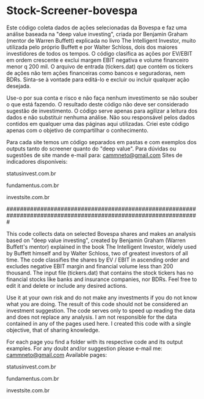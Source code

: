 # Stock-Screener-bovespa

Este código coleta dados de ações selecionadas da Bovespa e faz uma análise baseada na "deep value investing", criada por Benjamin Graham (mentor de Warren Buffett) explicada no livro The Intelligent Investor, muito utilizada pelo próprio Buffett e por Walter Schloss, dois dos maiores investidores de todos os tempos. O código clasifica as ações por EV/EBIT em ordem crescente e exclui margem EBIT negativa e volume financeiro menor q 200 mil.
O arquivo de entrada (tickers.dat) que contém os tickers de ações não tem ações financeiras como bancos e seguradoras, nem BDRs. Sinta-se à vontade para editá-lo e excluir ou incluir qualquer ação desejada.

Use-o por sua conta e risco e não faça nenhum investimento se não souber o que está fazendo. O resultado deste código não deve ser considerado sugestão de investimento. O código serve apenas para agilizar a leitura dos dados e não substituir nenhuma análise. Não sou responsável pelos dados contidos em qualquer uma das páginas aqui utilizadas. Criei este código apenas com o objetivo de compartilhar o conhecimento.

Para cada site temos um código separados em pastas e com exemplos dos outputs tanto do screener quanto do "deep value". Para dúvidas ou sugestões de site mande e-mail para: cammneto@gmail.com
Sites de indicadores disponíveis:

statusinvest.com.br

fundamentus.com.br

investsite.com.br

#################################################################################################################

This code collects data on selected Bovespa shares and makes an analysis based on "deep value investing", created by Benjamin Graham (Warren Buffett's mentor) explained in the book The Intelligent Investor, widely used by Buffett himself and by Walter Schloss, two of greatest investors of all time. The code classifies the shares by EV / EBIT in ascending order and excludes negative EBIT margin and financial volume less than 200 thousand. The input file (tickers.dat) that contains the stock tickers has no financial stocks like banks and insurance companies, nor BDRs. Feel free to edit it and delete or include any desired actions.

Use it at your own risk and do not make any investments if you do not know what you are doing. The result of this code should not be considered an investment suggestion. The code serves only to speed up reading the data and does not replace any analysis. I am not responsible for the data contained in any of the pages used here. I created this code with a single objective, that of sharing knowledge.

For each page you find a folder with its respective code and its output examples. For any doubt and/or suggestion please e-mail me: cammneto@gmail.com
Available pages:

statusinvest.com.br

fundamentus.com.br

investsite.com.br
